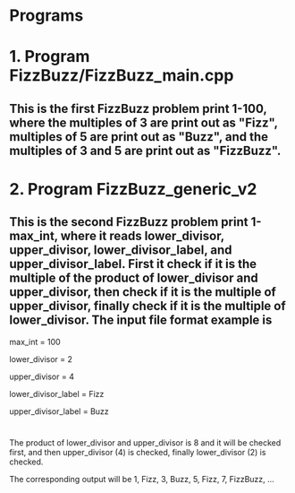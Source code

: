 # Programs
#
# 1. Program FizzBuzz/FizzBuzz_main.cpp
##     This is the first FizzBuzz problem print 1-100, where the multiples of 3 are print out as "Fizz", multiples of 5 are print out as "Buzz", and the multiples of 3 and 5 are print out as "FizzBuzz".
#
# 2. Program FizzBuzz_generic_v2
##     This is the second FizzBuzz problem print 1-max_int, where it reads lower_divisor, upper_divisor, lower_divisor_label, and upper_divisor_label. First it check if it is the multiple of the product of lower_divisor and upper_divisor, then check if it is the multiple of upper_divisor, finally check if it is the multiple of lower_divisor. The input file format example is 

max_int = 100

lower_divisor = 2 

upper_divisor = 4 

lower_divisor_label = Fizz 

upper_divisor_label = Buzz 
#
The product of lower_divisor and upper_divisor is 8 and it will be checked first, and then upper_divisor (4) is checked, finally lower_divisor (2) is checked.

The corresponding output will be 1, Fizz, 3, Buzz, 5, Fizz, 7, FizzBuzz, ...
#

